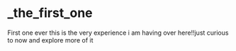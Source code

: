 # _the_first_one
First one ever
this is the very experience i am having over here!!just curious to now and explore more of it
